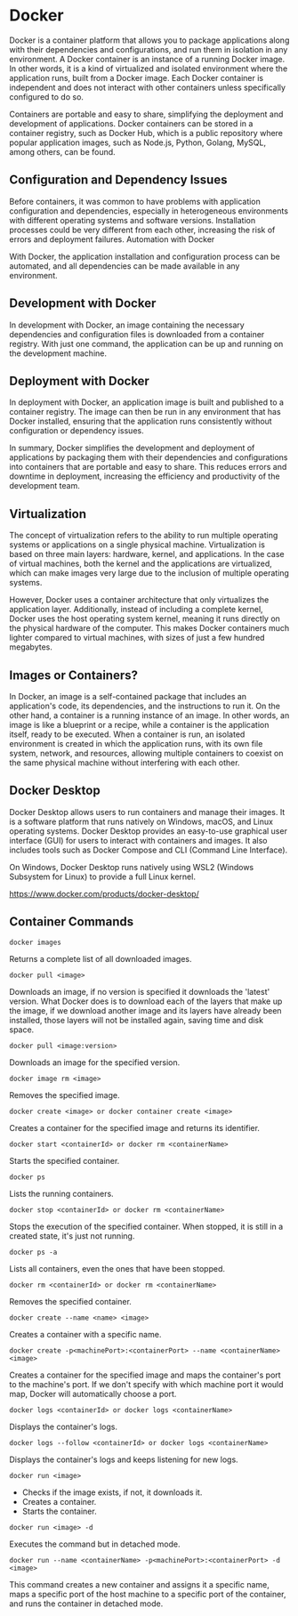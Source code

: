 # Docker

Docker is a container platform that allows you to package applications along with their dependencies and configurations, and run them in isolation in any environment. A Docker container is an instance of a running Docker image. In other words, it is a kind of virtualized and isolated environment where the application runs, built from a Docker image. Each Docker container is independent and does not interact with other containers unless specifically configured to do so.

Containers are portable and easy to share, simplifying the deployment and development of applications. Docker containers can be stored in a container registry, such as Docker Hub, which is a public repository where popular application images, such as Node.js, Python, Golang, MySQL, among others, can be found.

## Configuration and Dependency Issues

Before containers, it was common to have problems with application configuration and dependencies, especially in heterogeneous environments with different operating systems and software versions. Installation processes could be very different from each other, increasing the risk of errors and deployment failures.
Automation with Docker

With Docker, the application installation and configuration process can be automated, and all dependencies can be made available in any environment.

## Development with Docker

In development with Docker, an image containing the necessary dependencies and configuration files is downloaded from a container registry. With just one command, the application can be up and running on the development machine.

## Deployment with Docker

In deployment with Docker, an application image is built and published to a container registry. The image can then be run in any environment that has Docker installed, ensuring that the application runs consistently without configuration or dependency issues.

In summary, Docker simplifies the development and deployment of applications by packaging them with their dependencies and configurations into containers that are portable and easy to share. This reduces errors and downtime in deployment, increasing the efficiency and productivity of the development team.

## Virtualization

The concept of virtualization refers to the ability to run multiple operating systems or applications on a single physical machine. Virtualization is based on three main layers: hardware, kernel, and applications. In the case of virtual machines, both the kernel and the applications are virtualized, which can make images very large due to the inclusion of multiple operating systems.

However, Docker uses a container architecture that only virtualizes the application layer. Additionally, instead of including a complete kernel, Docker uses the host operating system kernel, meaning it runs directly on the physical hardware of the computer. This makes Docker containers much lighter compared to virtual machines, with sizes of just a few hundred megabytes.

## Images or Containers?

In Docker, an image is a self-contained package that includes an application's code, its dependencies, and the instructions to run it. On the other hand, a container is a running instance of an image. In other words, an image is like a blueprint or a recipe, while a container is the application itself, ready to be executed. When a container is run, an isolated environment is created in which the application runs, with its own file system, network, and resources, allowing multiple containers to coexist on the same physical machine without interfering with each other.

## Docker Desktop

Docker Desktop allows users to run containers and manage their images. It is a software platform that runs natively on Windows, macOS, and Linux operating systems. Docker Desktop provides an easy-to-use graphical user interface (GUI) for users to interact with containers and images. It also includes tools such as Docker Compose and CLI (Command Line Interface).

On Windows, Docker Desktop runs natively using WSL2 (Windows Subsystem for Linux) to provide a full Linux kernel.

https://www.docker.com/products/docker-desktop/

## Container Commands

`docker images`

Returns a complete list of all downloaded images.

`docker pull <image>`

Downloads an image, if no version is specified it downloads the 'latest' version. What Docker does is to download each of the layers that make up the image, if we download another image and its layers have already been installed, those layers will not be installed again, saving time and disk space.

`docker pull <image:version>`

Downloads an image for the specified version.

`docker image rm <image>`

Removes the specified image.

`docker create <image> or docker container create <image>`

Creates a container for the specified image and returns its identifier.

`docker start <containerId> or docker rm <containerName>`

Starts the specified container.

`docker ps`

Lists the running containers.

`docker stop <containerId> or docker rm <containerName>`

Stops the execution of the specified container. When stopped, it is still in a created state, it's just not running.

`docker ps -a`

Lists all containers, even the ones that have been stopped.

`docker rm <containerId> or docker rm <containerName>`

Removes the specified container.

`docker create --name <name> <image>`

Creates a container with a specific name.

`docker create -p<machinePort>:<containerPort> --name <containerName> <image>`

Creates a container for the specified image and maps the container's port to the machine's port. If we don't specify with which machine port it would map, Docker will automatically choose a port.

`docker logs <containerId> or docker logs <containerName>`

Displays the container's logs.

`docker logs --follow <containerId> or docker logs <containerName>`

Displays the container's logs and keeps listening for new logs.

`docker run <image>`

* Checks if the image exists, if not, it downloads it.
* Creates a container.
* Starts the container.

`docker run <image> -d`

Executes the command but in detached mode.

`docker run --name <containerName> -p<machinePort>:<containerPort> -d <image>`

This command creates a new container and assigns it a specific name, maps a specific port of the host machine to a specific port of the container, and runs the container in detached mode.
